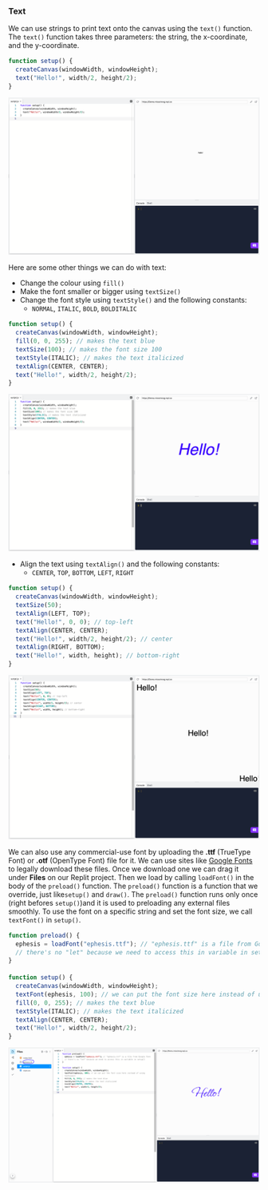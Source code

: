 ### Text

We can use strings to print text onto the canvas using the `text()` function. The `text()` function takes three parameters: the string, the x-coordinate, and the y-coordinate.

```js
function setup() {
  createCanvas(windowWidth, windowHeight);
  text("Hello!", width/2, height/2);
}
```

![](../../Images/Hello_Text_1.png)

Here are some other things we can do with text:

* Change the colour using `fill()`
* Make the font smaller or bigger using `textSize()` 
* Change the font style using `textStyle()` and the following constants:
  * `NORMAL`, `ITALIC`, `BOLD`, `BOLDITALIC`

```js
function setup() {
  createCanvas(windowWidth, windowHeight);
  fill(0, 0, 255); // makes the text blue
  textSize(100); // makes the font size 100
  textStyle(ITALIC); // makes the text italicized
  textAlign(CENTER, CENTER); 
  text("Hello!", width/2, height/2);
}
```

![](../../Images/Hello_Text2.png)

* Align the text using `textAlign()` and the following constants:
  * `CENTER`, `TOP`, `BOTTOM`, `LEFT`, `RIGHT`

```js
function setup() {
  createCanvas(windowWidth, windowHeight);
  textSize(50);
  textAlign(LEFT, TOP);
  text("Hello!", 0, 0); // top-left
  textAlign(CENTER, CENTER);
  text("Hello!", width/2, height/2); // center
  textAlign(RIGHT, BOTTOM);
  text("Hello!", width, height); // bottom-right
}
```

![](../../Images/Hello_Text_3.png)

We can also use any commercial-use font by uploading the **.ttf** (TrueType Font) or **.otf** (OpenType Font) file for it. We can use sites like [Google Fonts](https://fonts.google.com) to legally download these files. Once we download one we can drag it under **Files** on our Replit project. Then we load by calling `loadFont()` in the body of the `preload()` function. The `preload()` function is a function that we override, just like`setup()` and `draw()`. The `preload()` function runs only once (right befores `setup()`)and it is used to preloading any external files smoothly. To use the font on a specific string and set the font size, we call `textFont()` in `setup()`.

```js
function preload() {
  ephesis = loadFont("ephesis.ttf"); // "ephesis.ttf" is a file from Google Font
  // there's no "let" because we need to access this in variable in setup()
}

function setup() {
  createCanvas(windowWidth, windowHeight);
  textFont(ephesis, 100); // we can put the font size here instead of using textSize()
  fill(0, 0, 255); // makes the text blue
  textStyle(ITALIC); // makes the text italicized
  textAlign(CENTER, CENTER); 
  text("Hello!", width/2, height/2);
}
```

![](../../Images/Hello_Text_4.png)
